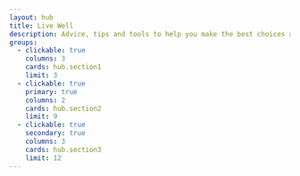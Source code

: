 ```yaml
---
layout: hub
title: Live Well
description: Advice, tips and tools to help you make the best choices about your health and wellbeing.
groups:
  - clickable: true
    columns: 3
    cards: hub.section1
    limit: 3
  - clickable: true
    primary: true
    columns: 2
    cards: hub.section2
    limit: 9
  - clickable: true
    secondary: true
    columns: 3
    cards: hub.section3
    limit: 12
---
```

